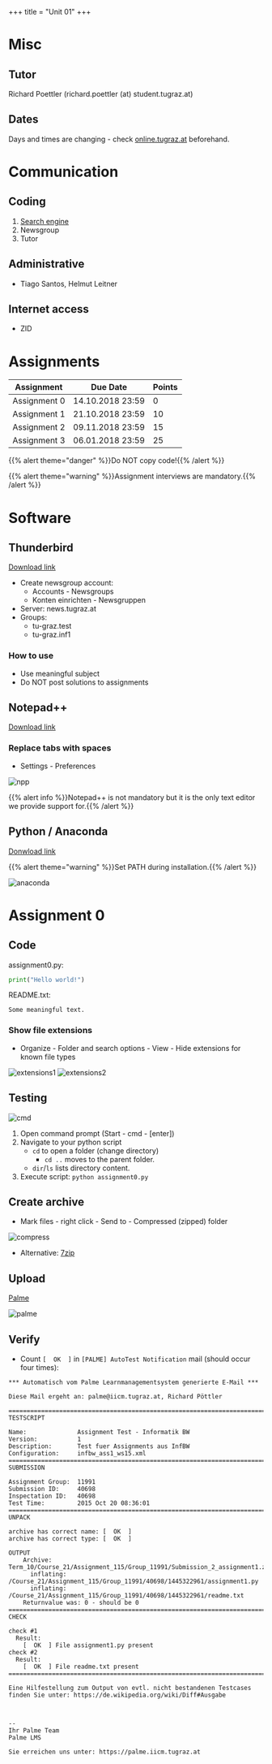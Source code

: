 +++
title = "Unit 01"
+++

# Misc

## Tutor

Richard Poettler (richard.poettler (at) student.tugraz.at)

## Dates

Days and times are changing - check
[online.tugraz.at](https://online.tugraz.at/tug_online/wbTermin_list.wbLehrveranstaltung?pStpSpNr=216507)
beforehand.

# Communication

## Coding

1. [Search engine](https://www.google.com/)
2. Newsgroup
3. Tutor

## Administrative

- Tiago Santos, Helmut Leitner

## Internet access

- ZID

# Assignments

| Assignment   | Due Date         | Points |
| ------------ | ---------------- | ------ |
| Assignment 0 | 14.10.2018 23:59 | 0      |
| Assignment 1 | 21.10.2018 23:59 | 10     |
| Assignment 2 | 09.11.2018 23:59 | 15     |
| Assignment 3 | 06.01.2018 23:59 | 25     |

{{% alert theme="danger" %}}Do NOT copy code!{{% /alert %}}

{{% alert theme="warning" %}}Assignment interviews are mandatory.{{% /alert %}}

# Software

## Thunderbird

[Download link](https://www.thunderbird.net/)

- Create newsgroup account:
    - Accounts - Newsgroups
    - Konten einrichten - Newsgruppen
- Server: news.tugraz.at
- Groups:
    - tu-graz.test
    - tu-graz.inf1

### How to use

- Use meaningful subject
- Do NOT post solutions to assignments

## Notepad++

[Download link](https://notepad-plus-plus.org/)

### Replace tabs with spaces

- Settings - Preferences

![npp](npp.png)

{{% alert info %}}Notepad++ is not mandatory but it is the only text editor we provide support for.{{% /alert %}}

## Python / Anaconda

[Donwload link](https://www.anaconda.com/)

{{% alert theme="warning" %}}Set PATH during installation.{{% /alert %}}

![anaconda](anaconda.png)

# Assignment 0

## Code

assignment0.py:

```python
print("Hello world!")
```

README.txt:
```
Some meaningful text.
```

### Show file extensions

- Organize - Folder and search options - View - Hide extensions for known file
  types

![extensions1](extensions1.png)
![extensions2](extensions2.png)

## Testing

![cmd](cmd.png)

1. Open command prompt (Start - cmd - [enter])
2. Navigate to your python script
    - `cd` to open a folder (change directory)
        - `cd ..` moves to the parent folder.
    - `dir`/`ls` lists directory content.
3. Execute script: `python assignment0.py`

## Create archive

- Mark files - right click - Send to - Compressed (zipped) folder

![compress](compress.png)

- Alternative: [7zip](https://www.7-zip.org/)

## Upload

[Palme](https://palme.iicm.tugraz.at/)

![palme](palme.png)

## Verify

- Count `[  OK  ]` in `[PALME] AutoTest Notification` mail (should occur four
  times):

```
*** Automatisch vom Palme Learnmanagementsystem generierte E-Mail ***

Diese Mail ergeht an: palme@iicm.tugraz.at, Richard Pöttler

=====================================================================================
TESTSCRIPT

Name:              Assignment Test - Informatik BW
Version:           1
Description:       Test fuer Assignments aus InfBW
Configuration:     infbw_ass1_ws15.xml
=====================================================================================
SUBMISSION

Assignment Group:  11991
Submission ID:     40698
Inspectation ID:   40698
Test Time:         2015 Oct 20 08:36:01
=====================================================================================
UNPACK

archive has correct name: [  OK  ]
archive has correct type: [  OK  ]

OUTPUT
    Archive:  Term_10/Course_21/Assignment_115/Group_11991/Submission_2_assignment1.zip
      inflating: /Course_21/Assignment_115/Group_11991/40698/1445322961/assignment1.py
      inflating: /Course_21/Assignment_115/Group_11991/40698/1445322961/readme.txt
    Returnvalue was: 0 - should be 0
=====================================================================================
CHECK

check #1
  Result:
    [  OK  ] File assignment1.py present
check #2
  Result:
    [  OK  ] File readme.txt present
=====================================================================================

Eine Hilfestellung zum Output von evtl. nicht bestandenen Testcases finden Sie unter: https://de.wikipedia.org/wiki/Diff#Ausgabe



-- 
Ihr Palme Team
Palme LMS

Sie erreichen uns unter: https://palme.iicm.tugraz.at
```

